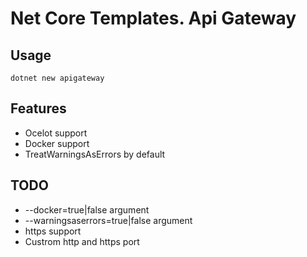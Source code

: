 # Net Core Templates. Api Gateway

## Usage

```
dotnet new apigateway
```

## Features

* Ocelot support
* Docker support
* TreatWarningsAsErrors by default

## TODO

* --docker=true|false argument
* --warningsaserrors=true|false argument
* https support
* Custrom http and https port